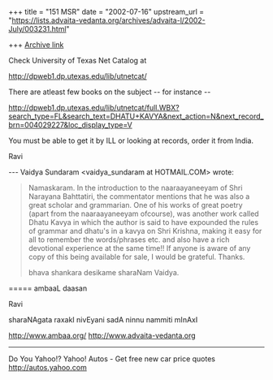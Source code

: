 +++
title = "151 MSR"
date = "2002-07-16"
upstream_url = "https://lists.advaita-vedanta.org/archives/advaita-l/2002-July/003231.html"

+++
[Archive link](https://lists.advaita-vedanta.org/archives/advaita-l/2002-July/003231.html)

Check University of Texas Net Catalog  at

<http://dpweb1.dp.utexas.edu/lib/utnetcat/>

There are atleast few books on the subject -- for instance --

<http://dpweb1.dp.utexas.edu/lib/utnetcat/full.WBX?search_type=FL&search_text=DHATU+KAVYA&next_action=N&next_record_brn=004029227&loc_display_type=V>

You must be able to get it by ILL or looking at records, order it from
India.



Ravi


--- Vaidya Sundaram <vaidya_sundaram at HOTMAIL.COM> wrote:
> Namaskaram.
>  In the introduction to the naaraayaneeyam of Shri Narayana
> Bahttatiri, the
> commentator mentions that he was also a great scholar and grammarian.
> One of
> his works of great poetry (apart from the naaraayaneeyam ofcourse),
> was
> another work called Dhatu Kavya in which the author is said to have
> expounded the rules of grammar and dhatu's in a kavya on Shri
> Krishna,
> making it easy for all to remember the words/phrases etc. and also
> have a
> rich devotional experience at the same time!!
>  If anyone is aware of any copy of this being available for sale, I
> would be
> grateful. Thanks.
>
> bhava shankara desikame sharaNam
> Vaidya.


=====
ambaaL daasan

Ravi

sharaNAgata raxakI nivEyani sadA ninnu nammiti mInAxI

http://www.ambaa.org/  http://www.advaita-vedanta.org

__________________________________________________
Do You Yahoo!?
Yahoo! Autos - Get free new car price quotes
http://autos.yahoo.com

